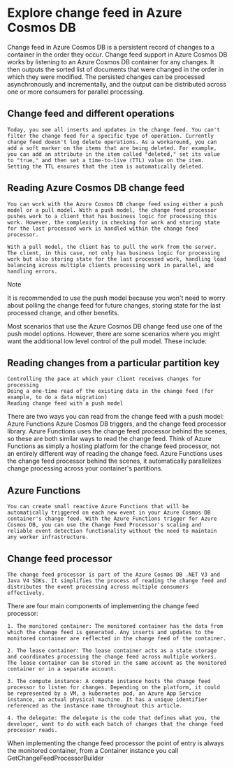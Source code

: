 # Explore change feed in Azure Cosmos DB

Change feed in Azure Cosmos DB is a persistent record of changes to a container in the order they occur. Change feed support in Azure Cosmos DB works by listening to an Azure Cosmos DB container for any changes. It then outputs the sorted list of documents that were changed in the order in which they were modified. The persisted changes can be processed asynchronously and incrementally, and the output can be distributed across one or more consumers for parallel processing.

## Change feed and different operations
    Today, you see all inserts and updates in the change feed. You can't filter the change feed for a specific type of operation. Currently change feed doesn't log delete operations. As a workaround, you can add a soft marker on the items that are being deleted. For example, you can add an attribute in the item called "deleted," set its value to "true," and then set a time-to-live (TTL) value on the item. Setting the TTL ensures that the item is automatically deleted.

## Reading Azure Cosmos DB change feed
    You can work with the Azure Cosmos DB change feed using either a push model or a pull model. With a push model, the change feed processor pushes work to a client that has business logic for processing this work. However, the complexity in checking for work and storing state for the last processed work is handled within the change feed processor.

    With a pull model, the client has to pull the work from the server. The client, in this case, not only has business logic for processing work but also storing state for the last processed work, handling load balancing across multiple clients processing work in parallel, and handling errors.

 Note

It is recommended to use the push model because you won't need to worry about polling the change feed for future changes, storing state for the last processed change, and other benefits.

Most scenarios that use the Azure Cosmos DB change feed use one of the push model options. However, there are some scenarios where you might want the additional low level control of the pull model. These include:

## Reading changes from a particular partition key
    Controlling the pace at which your client receives changes for processing
    Doing a one-time read of the existing data in the change feed (for example, to do a data migration)
    Reading change feed with a push model

There are two ways you can read from the change feed with a push model: Azure Functions Azure Cosmos DB triggers, and the change feed processor library. Azure Functions uses the change feed processor behind the scenes, so these are both similar ways to read the change feed. Think of Azure Functions as simply a hosting platform for the change feed processor, not an entirely different way of reading the change feed. Azure Functions uses the change feed processor behind the scenes, it automatically parallelizes change processing across your container's partitions.

## Azure Functions
    You can create small reactive Azure Functions that will be automatically triggered on each new event in your Azure Cosmos DB container's change feed. With the Azure Functions trigger for Azure Cosmos DB, you can use the Change Feed Processor's scaling and reliable event detection functionality without the need to maintain any worker infrastructure.

## Change feed processor
    The change feed processor is part of the Azure Cosmos DB .NET V3 and Java V4 SDKs. It simplifies the process of reading the change feed and distributes the event processing across multiple consumers effectively.

There are four main components of implementing the change feed processor:

    1. The monitored container: The monitored container has the data from which the change feed is generated. Any inserts and updates to the monitored container are reflected in the change feed of the container.

    2. The lease container: The lease container acts as a state storage and coordinates processing the change feed across multiple workers. The lease container can be stored in the same account as the monitored container or in a separate account.

    3. The compute instance: A compute instance hosts the change feed processor to listen for changes. Depending on the platform, it could be represented by a VM, a kubernetes pod, an Azure App Service instance, an actual physical machine. It has a unique identifier referenced as the instance name throughout this article.

    4. The delegate: The delegate is the code that defines what you, the developer, want to do with each batch of changes that the change feed processor reads.

When implementing the change feed processor the point of entry is always the monitored container, from a Container instance you call GetChangeFeedProcessorBuilder